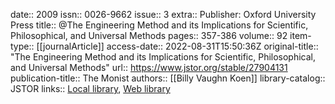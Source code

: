 date:: 2009
issn:: 0026-9662
issue:: 3
extra:: Publisher: Oxford University Press
title:: @The Engineering Method and its Implications for Scientific, Philosophical, and Universal Methods
pages:: 357-386
volume:: 92
item-type:: [[journalArticle]]
access-date:: 2022-08-31T15:50:36Z
original-title:: "The Engineering Method and its Implications for Scientific, Philosophical, and Universal Methods"
url:: https://www.jstor.org/stable/27904131
publication-title:: The Monist
authors:: [[Billy Vaughn Koen]]
library-catalog:: JSTOR
links:: [Local library](zotero://select/library/items/AA5Q2C6X), [Web library](https://www.zotero.org/users/6520516/items/AA5Q2C6X)

